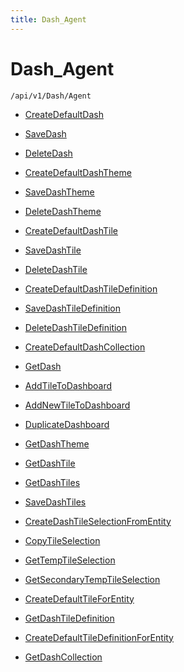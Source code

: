 ```yaml
---
title: Dash_Agent
---
```


# Dash_Agent

```http
/api/v1/Dash/Agent
```




* [CreateDefaultDash](v1DashAgent_CreateDefaultDash.md)

* [SaveDash](v1DashAgent_SaveDash.md)

* [DeleteDash](v1DashAgent_DeleteDash.md)

* [CreateDefaultDashTheme](v1DashAgent_CreateDefaultDashTheme.md)

* [SaveDashTheme](v1DashAgent_SaveDashTheme.md)

* [DeleteDashTheme](v1DashAgent_DeleteDashTheme.md)

* [CreateDefaultDashTile](v1DashAgent_CreateDefaultDashTile.md)

* [SaveDashTile](v1DashAgent_SaveDashTile.md)

* [DeleteDashTile](v1DashAgent_DeleteDashTile.md)

* [CreateDefaultDashTileDefinition](v1DashAgent_CreateDefaultDashTileDefinition.md)

* [SaveDashTileDefinition](v1DashAgent_SaveDashTileDefinition.md)

* [DeleteDashTileDefinition](v1DashAgent_DeleteDashTileDefinition.md)

* [CreateDefaultDashCollection](v1DashAgent_CreateDefaultDashCollection.md)

* [GetDash](v1DashAgent_GetDash.md)

* [AddTileToDashboard](v1DashAgent_AddTileToDashboard.md)

* [AddNewTileToDashboard](v1DashAgent_AddNewTileToDashboard.md)

* [DuplicateDashboard](v1DashAgent_DuplicateDashboard.md)

* [GetDashTheme](v1DashAgent_GetDashTheme.md)

* [GetDashTile](v1DashAgent_GetDashTile.md)

* [GetDashTiles](v1DashAgent_GetDashTiles.md)

* [SaveDashTiles](v1DashAgent_SaveDashTiles.md)

* [CreateDashTileSelectionFromEntity](v1DashAgent_CreateDashTileSelectionFromEntity.md)

* [CopyTileSelection](v1DashAgent_CopyTileSelection.md)

* [GetTempTileSelection](v1DashAgent_GetTempTileSelection.md)

* [GetSecondaryTempTileSelection](v1DashAgent_GetSecondaryTempTileSelection.md)

* [CreateDefaultTileForEntity](v1DashAgent_CreateDefaultTileForEntity.md)

* [GetDashTileDefinition](v1DashAgent_GetDashTileDefinition.md)

* [CreateDefaultTileDefinitionForEntity](v1DashAgent_CreateDefaultTileDefinitionForEntity.md)

* [GetDashCollection](v1DashAgent_GetDashCollection.md)